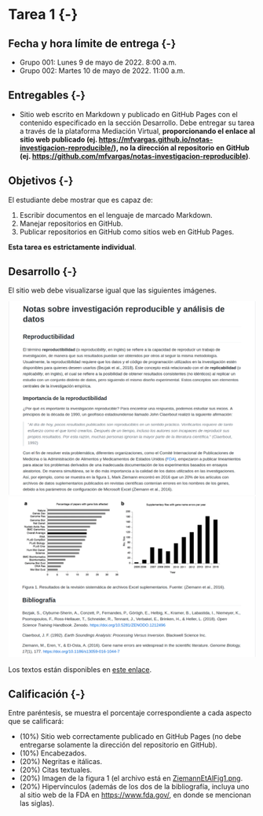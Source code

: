 # Tarea 1 {-}

## Fecha y hora límite de entrega {-}
- Grupo 001: Lunes 9 de mayo de 2022. 8:00 a.m.
- Grupo 002: Martes 10 de mayo de 2022. 11:00 a.m.

## Entregables {-}
- Sitio web escrito en Markdown y publicado en GitHub Pages con el contenido especificado en la sección Desarrollo. Debe entregar su tarea a través de la plataforma Mediación Virtual, **proporcionando el enlace al sitio web publicado (ej. https://mfvargas.github.io/notas-investigacion-reproducible/), no la dirección al repositorio en GitHub (ej. https://github.com/mfvargas/notas-investigacion-reproducible)**.

## Objetivos {-}
El estudiante debe mostrar que es capaz de:

1. Escribir documentos en el lenguaje de marcado Markdown.
2. Manejar repositorios en GitHub.
3. Publicar repositorios en GitHub como sitios web en GitHub Pages.

**Esta tarea es estrictamente individual**.

## Desarrollo {-}
El sitio web debe visualizarse igual que las siguientes imágenes. 

<img src="img/tarea-01-img-01.png" width="589" />

<img src="img/tarea-01-img-02.png" width="588" />

Los textos están disponibles en [este enlace](otros/tarea-01-texto.txt).

## Calificación {-}
Entre paréntesis, se muestra el porcentaje correspondiente a cada aspecto que se calificará:

- (10%) Sitio web correctamente publicado en GitHub Pages (no debe entregarse solamente la dirección del repositorio en GitHub).
- (10%) Encabezados.
- (20%) Negritas e itálicas.
- (20%) Citas textuales.
- (20%) Imagen de la figura 1 (el archivo está en [ZiemannEtAlFig1.png](img/ZiemannEtAlFig1.png).
- (20%) Hipervínculos (además de los dos de la bibliografía, incluya uno al sitio web de la FDA en https://www.fda.gov/, en donde se mencionan las siglas).
